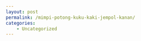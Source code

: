 ```yaml
---
layout: post
permalink: /mimpi-potong-kuku-kaki-jempol-kanan/
categories:
    - Uncategorized
---
```


